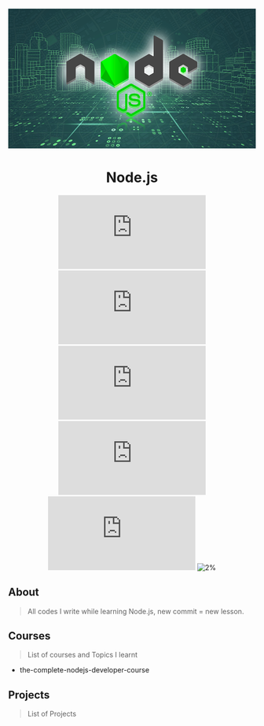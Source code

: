 <div align="center">

![Node.js](https://github.com/AliElbassuony/TryHackMe/blob/main/images/nodejs_cover_photo_smaller_size.png)

</div>

<h1 align="center"> Node.js </h1>

<div align="center">

[![GitHub contributors](https://img.shields.io/github/contributors/AliElbassuony/Practice-Node.js)](https://github.com/AliElbassuony/Practice-Node.js/contributors)
[![GitHub issues](https://img.shields.io/github/issues/AliElbassuony/Practice-Node.js)](https://github.com/AliElbassuony/Practice-Node.js/issues)
[![GitHub forks](https://img.shields.io/github/forks/AliElbassuony/Practice-Node.js)](https://github.com/AliElbassuony/Practice-Node.js/network)
[![GitHub stars](https://img.shields.io/github/stars/AliElbassuony/Practice-Node.js)](https://github.com/AliElbassuony/Practice-Node.js/stargazers)
[![GitHub license](https://img.shields.io/github/license/AliElbassuony/Practice-Node.js)](https://github.com/AliElbassuony/Practice-Node.js/blob/master/LICENSE)
![2%](https://progress-bar.dev/2/?title=Progress)

</div>

## About

> All codes I write while learning Node.js, new commit = new lesson.

## Courses

> List of courses and Topics I learnt

- the-complete-nodejs-developer-course

## Projects

> List of Projects

## 
